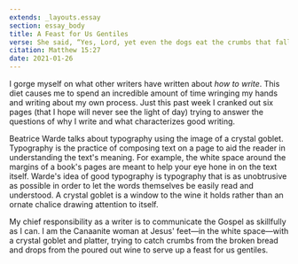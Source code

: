 ```yaml
---
extends: _layouts.essay
section: essay_body
title: A Feast for Us Gentiles
verse: She said, “Yes, Lord, yet even the dogs eat the crumbs that fall from their masters' table.”
citation: Matthew 15:27
date: 2021-01-26
--- 
```


I gorge myself on what other writers have written about *how to write*. This diet causes me to spend an incredible amount of time wringing my hands and writing about my own process. Just this past week I cranked out six pages (that I hope will never see the light of day) trying to answer the questions of why I write and what characterizes good writing.

Beatrice Warde talks about typography using the image of a crystal goblet. Typography is the practice of composing text on a page to aid the reader in understanding the text's meaning. For example, the white space around the margins of a book's pages are meant to help your eye hone in on the text itself. Warde's idea of good typography is typography that is as unobtrusive as possible in order to let the words themselves be easily read and understood. A crystal goblet is a window to the wine it holds rather than an ornate chalice drawing attention to itself.

My chief responsibility as a writer is to communicate the Gospel as skillfully as I can. I am the Canaanite woman at Jesus' feet—in the white space—with a crystal goblet and platter, trying to catch crumbs from the broken bread and drops from the poured out wine to serve up a feast for us gentiles.
